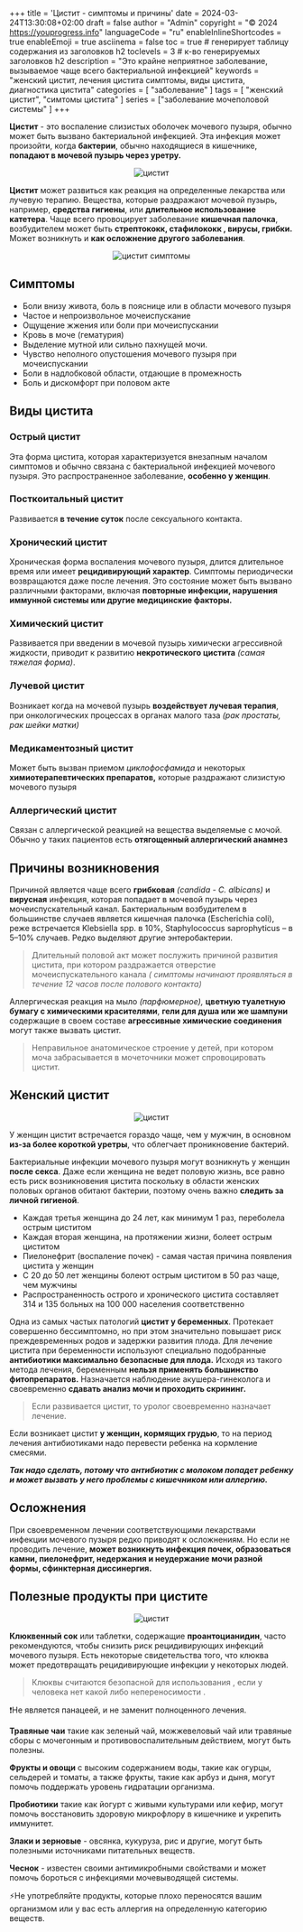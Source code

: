 +++
title = 'Цистит - симптомы и причины'
date = 2024-03-24T13:30:08+02:00
draft = false
author = "Admin"
copyright = "© 2024 https://youprogress.info"
languageCode = "ru"
enableInlineShortcodes = true
enableEmoji = true
asciinema = false
toc = true # генерирует таблицу содержания из заголовков h2
toclevels = 3 # к-во генерируемых заголовков h2
description = "Это крайне неприятное заболевание, вызываемое чаще всего бактериальной инфекцией"
keywords = "женский цистит, лечения цистита симптомы, виды цистита, диагностика цистита"
categories = [ "заболевание" ]
tags = [ "женский цистит", "симтомы цистита" ]
series = ["заболевание мочеполовой системы" ]
+++

**Цистит** - это воспаление слизистых оболочек мочевого пузыря, обычно может быть вызвано бактериальной инфекцией. Эта инфекция может произойти, когда **бактерии**, обычно находящиеся в кишечнике, **попадают в мочевой пузырь через уретру.**

<center>

![цистит](/health/цистит/цистит-1.jpg)

</center>

**Цистит** может развиться как реакция на определенные лекарства или лучевую терапию. Вещества, которые раздражают мочевой пузырь, например, **средства гигиены**, или **длительное использование катетера**. Чаще всего провоцирует заболевание **кишечная палочка**, возбудителем может быть **стрептококк, стафилококк ,  вирусы, грибки.** Может возникнуть и **как осложнение другого заболевания**.

<center>

![цистит симптомы](/health/цистит/цистит-2.jpg)

</center>

## Симптомы
 - Боли внизу живота, боль в пояснице или в области мочевого пузыря
- Частое и непроизвольное мочеиспускание
- Ощущение жжения или боли при мочеиспускании
-  Кровь в моче (гематурия)
-  Выделение мутной или сильно пахнущей мочи.
-  Чувство неполного опустошения мочевого пузыря при мочеиспускании
-  Боли в надлобковой области, отдающие в промежность
-   Боль и дискомфорт при половом акте

## Виды цистита

###  Острый цистит

Эта форма цистита, которая характеризуется внезапным началом симптомов и обычно связана с бактериальной инфекцией мочевого пузыря. Это распространенное заболевание, **особенно у женщин**.

### Посткоитальный цистит
Развивается **в течение суток** после сексуального контакта.


###  Хронический цистит

Хроническая форма воспаления мочевого пузыря, длится длительное время или имеет **рецидивирующий характер**. Симптомы периодически возвращаются даже после лечения. Это состояние может быть вызвано различными факторами, включая **повторные инфекции,  нарушения иммунной системы или другие медицинские факторы.**

### Химический цистит

Развивается при введении в мочевой пузырь химически агрессивной жидкости, приводит к развитию **некротического цистита** *(самая тяжелая форма)*.
  
### Лучевой цистит

Возникает когда на мочевой пузырь **воздействует лучевая терапия**, при онкологических процессах в органах малого таза *(рак простаты, рак шейки матки)*
  
### Медикаментозный цистит

Может быть вызван приемом *циклофосфамида* и некоторых **химиотерапевтических препаратов,** которые раздражают слизистую мочевого пузыря
  
### Аллергический цистит
 
 Связан с аллергической реакцией на вещества выделяемые с мочой. Обычно у таких пациентов есть **отягощенный аллергический анамнез**

## Причины возникновения

Причиной является чаще всего **грибковая** *(candida - C. albicans)* и **вирусная** инфекция, которая попадает в мочевой пузырь через мочеиспускательный канал. Бактериальным возбудителем в большинстве случаев является кишечная палочка (Escherichia coli), реже встречается Klebsiella spp. в 10%, Staphylococcus saprophyticus – в 5–10% случаев. Редко выделяют другие энтеробактерии.

> Длительный половой акт может послужить причиной развития цистита, при
> котором раздражается отверстие мочеиспускательного канала *( симптомы
> начинают проявляться в течение 12 часов после полового контакта)*

Аллергическая реакция на мыло *(парфюмерное),* **цветную туалетную бумагу с химическими красителями**, **гели для душа или же шампуни** содержащие в своем составе **агрессивные химические соединения** могут также вызвать цистит.

> Неправильное анатомическое строение у детей, при котором моча
> забрасывается в мочеточники может спровоцировать цистит.


## Женский цистит

<center>

![цистит](/health/цистит/цистит-3.jpg)

</center>

  У женщин цистит встречается гораздо чаще, чем у мужчин, в основном **из-за более короткой уретры**, что облегчает проникновение бактерий.



Бактериальные инфекции мочевого пузыря могут возникнуть у женщин **после секса**. Даже если женщина не ведет половую жизнь, все равно есть риск возникновения цистита поскольку в области женских половых органов обитают бактерии, поэтому очень важно **следить за личной гигиеной**.

-   Каждая третья женщина до 24 лет, как минимум 1 раз, переболела острым циститом
-   Каждая вторая женщина, на протяжении жизни, болеет острым циститом
-   Пиелонефрит (воспаление почек) - самая частая причина появления цистита у женщин
-   С 20 до 50 лет женщины болеют острым циститом в 50 раз чаще, чем мужчины
-   Распространенность острого и хронического цистита составляет 314 и 135 больных на 100 000 населения соответственно
  
Одна из самых частых патологий **цистит у беременных**. Протекает совершенно бессимптомно, но при этом значительно повышает риск преждевременных родов и задержки развития плода. Для лечение цистита при беременности  используют специально подобранные **антибиотики максимально безопасные для плода.** Исходя из такого метода лечения, беременным **нельзя применять большинство фитопрепаратов.**
 Назначается наблюдение акушера-гинеколога и своевременно **сдавать анализ мочи и проходить скрининг.**
  
>Если развивается цистит, то уролог своевременно назначает лечение.

Если возникает цистит **у женщин, кормящих грудью**, то на период лечения антибиотиками надо перевести ребенка на кормление смесями.  
  
***Так надо сделать, потому что антибиотик с молоком попадет ребенку и может вызвать у него проблемы с кишечником или аллергию.***

## Осложнения

При своевременном лечении соответствующими лекарствами инфекции мочевого пузыря редко приводят к осложнениям. Но если не проводить лечение, **может возникнуть инфекция почек, образоваться камни, пиелонефрит, недержания и неудержание мочи разной формы, сфинктерная диссинергия.**


## Полезные продукты при цистите

<center>

![цистит](/health/цистит/цистит-клюква.jpg)

</center>

**Клюквенный сок** или таблетки, содержащие **проантоцианидин**, часто рекомендуются, чтобы снизить риск рецидивирующих инфекций мочевого пузыря. Eсть некоторые свидетельства того, что клюква может предотвращать рецидивирующие инфекции у некоторых людей.

> Клюквы считаются безопасной для использования , если у человека нет
> какой либо непереносимости .

❗Не является панацеей, и не заменит полноценного лечения. 

**Травяные чаи** такие как зеленый чай, можжевеловый чай или травяные сборы с мочегонным и противовоспалительным действием, могут быть полезны.

**Фрукты и овощи** с высоким содержанием воды, такие как огурцы, сельдерей и томаты, а также фрукты, такие как арбуз и дыня, могут помочь поддержать уровень гидратации организма.

**Пробиотики** такие как йогурт с живыми культурами или кефир, могут помочь восстановить здоровую микрофлору в кишечнике и укрепить иммунитет.

**Злаки и зерновые** - овсянка, кукуруза, рис и другие, могут быть полезными источниками питательных веществ.

**Чеснок** - известен своими антимикробными свойствами и может помочь бороться с инфекциями мочевыводящей системы.

⚡Не употребляйте продукты, которые плохо переносятся вашим организмом или у вас есть аллергия на определенную категорию веществ.

